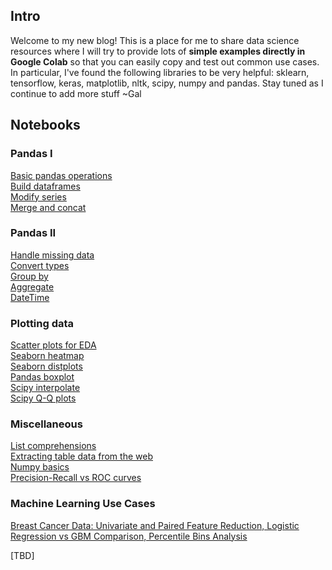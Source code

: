 <!-- Global site tag (gtag.js) - Google Analytics -->
<script async src="https://www.googletagmanager.com/gtag/js?id=UA-123065321-1"></script>
<script>
  window.dataLayer = window.dataLayer || [];
  function gtag(){dataLayer.push(arguments);}
  gtag('js', new Date());

  gtag('config', 'UA-123065321-1');
</script>

## Intro
Welcome to my new blog! This is a place for me to share data science resources where I will try to provide lots of **simple examples directly in Google Colab** so that you can easily copy and test out common use cases. In particular, I've found the following libraries to be very helpful: sklearn, tensorflow, keras, matplotlib, nltk, scipy, numpy and pandas. Stay tuned as I continue to add more stuff ~Gal

## Notebooks

### Pandas I
<a href="https://colab.research.google.com/github/gal-a/blog/blob/master/docs/notebooks/pandas/pandas_basic_operations.ipynb" target="_blank">Basic pandas operations</a>  
<a href="https://colab.research.google.com/github/gal-a/blog/blob/master/docs/notebooks/pandas/pandas_build_dataframes.ipynb" target="_blank">Build dataframes</a>  
<a href="https://colab.research.google.com/github/gal-a/blog/blob/master/docs/notebooks/pandas/pandas_modify_series.ipynb" target="_blank">Modify series</a>  
<a href="https://colab.research.google.com/github/gal-a/blog/blob/master/docs/notebooks/pandas/pandas_merge_concat.ipynb" target="_blank">Merge and concat</a>  

### Pandas II
<a href="https://colab.research.google.com/github/gal-a/blog/blob/master/docs/notebooks/pandas/pandas_handle_missing_data.ipynb" target="_blank">Handle missing data</a>  
<a href="https://colab.research.google.com/github/gal-a/blog/blob/master/docs/notebooks/pandas/pandas_convert_types.ipynb" target="_blank">Convert types</a>   
<a href="https://colab.research.google.com/github/gal-a/blog/blob/master/docs/notebooks/pandas/pandas_groupby.ipynb.ipynb" target="_blank">Group by</a>  
<a href="https://colab.research.google.com/github/gal-a/blog/blob/master/docs/notebooks/pandas/pandas_agg.ipynb" target="_blank">Aggregate</a>  
<a href="https://colab.research.google.com/github/gal-a/blog/blob/master/docs/notebooks/pandas/pandas_datetime.ipynb" target="_blank">DateTime</a>  

### Plotting data
<a href="https://colab.research.google.com/github/gal-a/blog/blob/master/docs/notebooks/plot/plot_scatter_for_EDA.ipynb" target="_blank">Scatter plots for EDA</a>  
<a href="https://colab.research.google.com/github/gal-a/blog/blob/master/docs/notebooks/plot/plot_seaborn_heatmap.ipynb" target="_blank">Seaborn heatmap</a>  
<a href="https://colab.research.google.com/github/gal-a/blog/blob/master/docs/notebooks/plot/plot_seaborn_distplots.ipynb" target="_blank">Seaborn distplots</a>  
<a href="https://colab.research.google.com/github/gal-a/blog/blob/master/docs/notebooks/plot/plot_boxplot.ipynb" target="_blank">Pandas boxplot</a>  
<a href="https://colab.research.google.com/github/gal-a/blog/blob/master/docs/notebooks/plot/plot_interpolate.ipynb" target="_blank">Scipy interpolate</a>  
<a href="https://colab.research.google.com/github/gal-a/blog/blob/master/docs/notebooks/plot/plot_quantile_quantile_plots.ipynb" target="_blank">Scipy Q-Q plots</a>  

### Miscellaneous
<a href="https://colab.research.google.com/github/gal-a/blog/blob/master/docs/notebooks/misc/list_comprehensions.ipynb" target="_blank">List comprehensions</a>  
<a href="https://colab.research.google.com/github/gal-a/blog/blob/master/docs/notebooks/misc/html_extracting_table_data.ipynb" target="_blank">Extracting table data from the web</a>  
<a href="https://colab.research.google.com/github/gal-a/blog/blob/master/docs/notebooks/misc/numpy_basics.ipynb" target="_blank">Numpy basics</a>  
<a href="https://colab.research.google.com/github/gal-a/blog/blob/master/docs/notebooks/sklearn/sklearn_precision_recall_vs_roc_curves.ipynb" target="_blank">Precision-Recall vs ROC curves</a>  

### Machine Learning Use Cases  
<a href="https://colab.research.google.com/github/gal-a/blog/blob/master/docs/notebooks/sklearn/sklearn_logistic_regression_vs_gbm.ipynb" target="_blank">Breast Cancer Data: Univariate and Paired Feature Reduction, Logistic Regression vs GBM Comparison, Percentile Bins Analysis</a>  

[TBD]